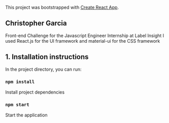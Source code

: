 This project was bootstrapped with [Create React App](https://github.com/facebook/create-react-app).

## Christopher Garcia

Front-end Challenge for the Javascript Engineer Internship at Label Insight
I used React.js for the UI framework and material-ui for the CSS framework

## 1. Installation instructions

In the project directory, you can run:

### `npm install`

Install project dependencies

### `npm start`

Start the application
